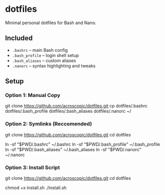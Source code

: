 # dotfiles

Minimal personal dotfiles for Bash and Nano.

## Included

- `.bashrc` – main Bash config  
- `.bash_profile` – login shell setup  
- `.bash_aliases` – custom aliases  
- `.nanorc` – syntax highlighting and tweaks  

## Setup

### Option 1: Manual Copy

git clone https://github.com/acroscopic/dotfiles.git
cp dotfiles/.bashrc dotfiles/.bash_profile dotfiles/.bash_aliases dotfiles/.nanorc ~/

### Option 2: Symlinks (Reccomended)

git clone https://github.com/acroscopic/dotfiles.git
cd dotfiles

ln -sf "$PWD/.bashrc" ~/.bashrc
ln -sf "$PWD/.bash_profile" ~/.bash_profile
ln -sf "$PWD/.bash_aliases" ~/.bash_aliases
ln -sf "$PWD/.nanorc" ~/.nanorc

### Option 3: Install Script

git clone https://github.com/acroscopic/dotfiles.git
cd dotfiles

chmod +x install.sh
./install.sh
